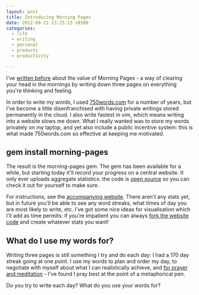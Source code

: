 ```yaml
---
layout: post
title: Introducing Morning Pages
date: 2012-09-21 13:25:13 +0100
categories:
  - life
  - writing
  - personal
  - products
  - productivity

---
```


I've [written before](/2010/07/seven-hundred-and-fifty-words) about the value of Morning Pages - a way of clearing your head in the mornings by writing down three pages on everything you're thinking and feeling.

In order to write my words, I used [750words.com](http://750words.com) for a number of years, but I've become a little disenfranchised with having private writings stored permanently in the cloud. I also write fastest in vim, which means writing into a website slows me down. What I really wanted was to store my words privately on my laptop, and yet also include a public incentive system: this is what made 750words.com so effective at keeping me motivated.

## gem install morning-pages

The result is the morning-pages gem. The gem has been available for a while, but starting today it'll record your progress on a central website. It only ever uploads aggregate statistics: the code is [open source](http://github.com/chrismdp/morning-pages) so you can check it out for yourself to make sure.

For instructions, see the [accompanying website](http://morning-pages.me). There aren't any stats yet, but in future you'll be able to see any word streaks, what times of day you are most likely to write, etc. I've got some nice ideas for visualisation which I'll add as time permits: if you're impatient you can always [fork the website code](http://github.com/chrismdp/morning-pages.me) and create whatever stats you want!

## What do I use my words for?

Writing three pages is still something I try and do each day: I had a 170 day streak going at one point. I use my words to plan and order my day, to negotiate with myself about what I can realistically achieve, and [for prayer and meditation](http://en.wikipedia.org/wiki/Christian_meditation) - I've found I pray best at the point of a metaphorical pen.

Do you try to write each day? What do you use your words for?
